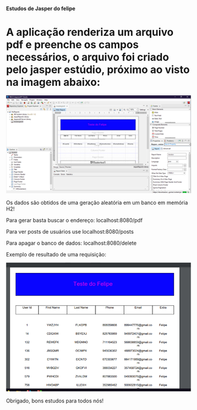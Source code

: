 <b>Estudos de Jasper do felipe</b>

# A aplicação renderiza um arquivo pdf e preenche os campos necessários, o arquivo foi criado pelo jasper estúdio, próximo ao visto na imagem abaixo:

<img src="img\sampleFile.PNG">

Os dados são obtidos de uma geração aleatória em um banco em memória H2! 

Para gerar basta buscar o endereço: localhost:8080/pdf

Para ver posts de usuários use localhost:8080/posts

Para apagar o banco de dados: localhost:8080/delete

Exemplo de resultado de uma requisição:

<img src="img\exe.PNG">

Obrigado, bons estudos para todos nós!
